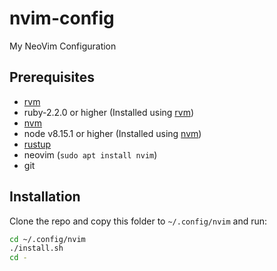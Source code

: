 # nvim-config

My NeoVim Configuration

## Prerequisites
- [rvm](https://rvm.io)
- ruby-2.2.0 or higher (Installed using [rvm](https://rvm.io))
- [nvm](https://github.com/nvm-sh/nvm)
- node v8.15.1 or higher (Installed using [nvm](https://github.com/nvm-sh/nvm))
- [rustup](https://rustup.rs)
- neovim (`sudo apt install nvim`)
- git

## Installation
Clone the repo and copy this folder to `~/.config/nvim` and run:
```sh
cd ~/.config/nvim
./install.sh
cd -
```
